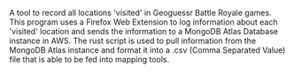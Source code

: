 A tool to record all locations 'visited' in Geoguessr Battle Royale games. This program uses a Firefox Web Extension to log information about each 'visited' location and sends the information to a MongoDB Atlas Database instance in AWS. The rust script is used to pull information from the MongoDB Atlas instance and format it into a .csv (Comma Separated Value) file that is able to be fed into mapping tools. 